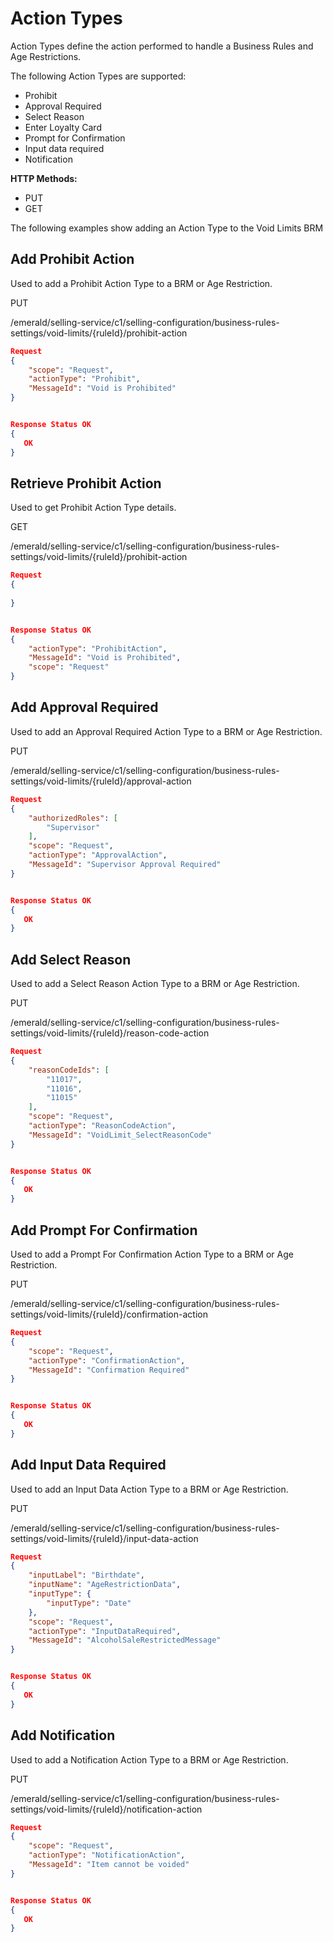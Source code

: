 # Action Types

Action Types define the action performed to handle a Business Rules and Age Restrictions.

The following Action Types are supported:

* Prohibit
* Approval Required
* Select Reason
* Enter Loyalty Card
* Prompt for Confirmation
* Input data required
* Notification

**HTTP Methods:**

* PUT
* GET

The following examples show adding an Action Type to the Void Limits BRM

## Add Prohibit Action

Used to add a Prohibit Action Type to a BRM or Age Restriction.

PUT

/emerald/selling-service/c1/selling-configuration/business-rules-settings/void-limits/{ruleId}/prohibit-action

```json
Request
{
    "scope": "Request",
    "actionType": "Prohibit",
    "MessageId": "Void is Prohibited"
}


Response Status OK
{
   OK
}
```

## Retrieve Prohibit Action

Used to get Prohibit Action Type details.

GET

/emerald/selling-service/c1/selling-configuration/business-rules-settings/void-limits/{ruleId}/prohibit-action

```json
Request
{
 
}


Response Status OK
{
    "actionType": "ProhibitAction",
    "MessageId": "Void is Prohibited",
    "scope": "Request"
}
```

## Add Approval Required

Used to add an Approval Required Action Type to a BRM or Age Restriction.

PUT

/emerald/selling-service/c1/selling-configuration/business-rules-settings/void-limits/{ruleId}/approval-action

```json
Request
{
    "authorizedRoles": [
        "Supervisor"
    ],
    "scope": "Request",
    "actionType": "ApprovalAction",
    "MessageId": "Supervisor Approval Required"
}


Response Status OK
{
   OK
}
```

## Add Select Reason

Used to add a Select Reason Action Type to a BRM or Age Restriction.

PUT

/emerald/selling-service/c1/selling-configuration/business-rules-settings/void-limits/{ruleId}/reason-code-action

```json
Request
{
    "reasonCodeIds": [
        "11017",
        "11016",
        "11015"
    ],
    "scope": "Request",
    "actionType": "ReasonCodeAction",
    "MessageId": "VoidLimit_SelectReasonCode"
}


Response Status OK
{
   OK
}
```

## Add Prompt For Confirmation

Used to add a Prompt For Confirmation Action Type to a BRM or Age Restriction.

PUT

/emerald/selling-service/c1/selling-configuration/business-rules-settings/void-limits/{ruleId}/confirmation-action

```json
Request
{
    "scope": "Request",
    "actionType": "ConfirmationAction",
    "MessageId": "Confirmation Required"
}


Response Status OK
{
   OK
}
```

## Add Input Data Required

Used to add an Input Data Action Type to a BRM or Age Restriction.

PUT

/emerald/selling-service/c1/selling-configuration/business-rules-settings/void-limits/{ruleId}/input-data-action

```json
Request
{
    "inputLabel": "Birthdate",
    "inputName": "AgeRestrictionData",
    "inputType": {
        "inputType": "Date"
    },
    "scope": "Request",
    "actionType": "InputDataRequired",
    "MessageId": "AlcoholSaleRestrictedMessage"
}


Response Status OK
{
   OK
}
```

## Add Notification

Used to add a Notification Action Type to a BRM or Age Restriction.

PUT

/emerald/selling-service/c1/selling-configuration/business-rules-settings/void-limits/{ruleId}/notification-action

```json
Request
{
    "scope": "Request",
    "actionType": "NotificationAction",
    "MessageId": "Item cannot be voided"
}


Response Status OK
{
   OK
}
```
